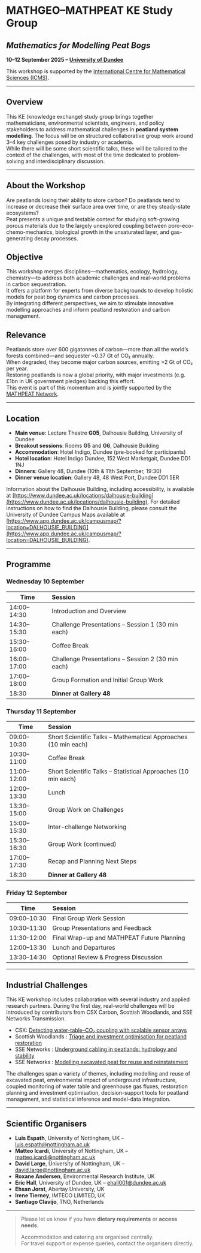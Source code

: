 # MATHGEO–MATHPEAT KE Study Group  
## *Mathematics for Modelling Peat Bogs*  
**10–12 September 2025 – [University of Dundee](https://www.dundee.ac.uk/mathematics)**

This workshop is supported by the [International Centre for Mathematical Sciences (ICMS)](https://www.icms.org.uk/activities/workshop/mathgeo-modelling-of-peat-bogs).  

---

## Overview

This KE (knowledge exchange) study group brings together mathematicians, environmental scientists, engineers, and policy stakeholders to address mathematical challenges in **peatland system modelling**. 
The focus will be on structured collaborative group work around 3–4 key challenges posed by industry or academia.  
While there will be some short scientific talks, these will be tailored to the context of the challenges, with most of the time dedicated to problem-solving and interdisciplinary discussion.

---

## About the Workshop

Are peatlands losing their ability to store carbon? Do peatlands tend to increase or decrease their surface area over time, or are they steady-state ecosystems?  
Peat presents a unique and testable context for studying soft-growing porous materials due to the largely unexplored coupling between poro-eco-chemo-mechanics, biological growth in the unsaturated layer, and gas-generating decay processes.

## Objective

This workshop merges disciplines—mathematics, ecology, hydrology, chemistry—to address both academic challenges and real-world problems in carbon sequestration.  
It offers a platform for experts from diverse backgrounds to develop holistic models for peat bog dynamics and carbon processes.  
By integrating different perspectives, we aim to stimulate innovative modelling approaches and inform peatland restoration and carbon management.

## Relevance

Peatlands store over 600 gigatonnes of carbon—more than all the world’s forests combined—and sequester ~0.37 Gt of CO₂ annually.  
When degraded, they become major carbon sources, emitting >2 Gt of CO₂ per year.  
Restoring peatlands is now a global priority, with major investments (e.g. £1bn in UK government pledges) backing this effort.  
This event is part of this momentum and is jointly supported by the [MATHPEAT Network](https://mathpeatnetwork.wordpress.com).

---

## Location

- **Main venue**: Lecture Theatre **G05**, Dalhousie Building, University of Dundee  
- **Breakout sessions**: Rooms **G5** and **G6**, Dalhousie Building  
- **Accommodation**: Hotel Indigo, Dundee (pre-booked for participants)  
- **Hotel location**: Hotel Indigo Dundee, 152 West Marketgait, Dundee DD1 1NJ  
- **Dinners**: Gallery 48, Dundee (10th & 11th September, 19:30)  
- **Dinner venue location**: Gallery 48, 48 West Port, Dundee DD1 5ER

Information about the Dalhousie Building, including accessibility, is available at [https://www.dundee.ac.uk/locations/dalhousie-building](https://www.dundee.ac.uk/locations/dalhousie-building). For detailed instructions on how to find the Dalhousie Building, please consult the University of Dundee Campus Maps available at [https://www.app.dundee.ac.uk/campusmap/?location=DALHOUSIE_BUILDING](https://www.app.dundee.ac.uk/campusmap/?location=DALHOUSIE_BUILDING).

---

## Programme

### **Wednesday 10 September**

| Time           | Session                                       |
|----------------|:----------------------------------------------|
| 14:00–14:30    | Introduction and Overview                     |
| 14:30–15:30    | Challenge Presentations – Session 1 (30 min each)      |
| 15:30–16:00    | Coffee Break                                           |
| 16:00–17:00    | Challenge Presentations – Session 2 (30 min each)      |
| 17:00–18:00    | Group Formation and Initial Group Work                 |
| 18:30          | **Dinner at Gallery 48**                      |



### **Thursday 11 September**

| Time           | Session                                       |
|----------------|:----------------------------------------------|
| 09:00–10:30    | Short Scientific Talks – Mathematical Approaches (10 min each) |
| 10:30–11:00    | Coffee Break                                  |
| 11:00–12:00    | Short Scientific Talks – Statistical Approaches (10 min each) |
| 12:00–13:30    | Lunch                                         |
| 13:30–15:00    | Group Work on Challenges                      |
| 15:00–15:30    | Inter-challenge Networking                    |
| 15:30–16:30    | Group Work (continued)                        |
| 17:00–17:30    | Recap and Planning Next Steps                 |
| 18:30          | **Dinner at Gallery 48**                      |



### **Friday 12 September**

| Time           | Session                                       |
|----------------|:----------------------------------------------|
| 09:00–10:30    | Final Group Work Session                      |
| 10:30–11:30    | Group Presentations and Feedback              |
| 11:30–12:00    | Final Wrap-up and MATHPEAT Future Planning    |
| 12:00–13:30    | Lunch and Departures                          |
| 13:30–14:30    | Optional Review & Progress Discussion         |

---

## Industrial Challenges

<!-- This KE workshop includes collaboration with several industry and applied research partners. During the first day, real-world challenges will be introduced by contributors from organisations including SSEN, CSX Carbon, Scottish Woodlands, and others. -->

This KE workshop includes collaboration with several industry and applied research partners. During the first day, real-world challenges will be introduced by contributors from CSX Carbon, Scottish Woodlands, and SSE Networks Transmission.

- CSX: 
[Detecting water-table–CO₂ coupling with scalable sensor arrays](dundee_challenges/CSX_final.pdf)
- Scottish Woodlands : 
[Triage and investment optimisation for peatland restoration](dundee_challenges/ScottishWoodlands_final.pdf)
- SSE Networks :
[Underground cabling in peatlands: hydrology and stability]()
- SSE Networks :
[Modelling excavated peat for reuse and reinstatement]()

The challenges span a variety of themes, including modelling and reuse of excavated peat, environmental impact of underground infrastructure, coupled monitoring of water table and greenhouse gas fluxes, restoration planning and investment optimisation, decision-support tools for peatland management, and statistical inference and model-data integration.


---

## Scientific Organisers

- **Luis Espath**, University of Nottingham, UK – [luis.espath@nottingham.ac.uk](mailto:luis.espath@nottingham.ac.uk)  
- **Matteo Icardi**, University of Nottingham, UK – [matteo.icardi@nottingham.ac.uk](mailto:matteo.icardi@nottingham.ac.uk)  
- **David Large**, University of Nottingham, UK – [david.large@nottingham.ac.uk](mailto:david.large@nottingham.ac.uk)  
- **Roxane Andersen**, Environmental Research Institute, UK  
- **Eric Hall**, University of Dundee, UK – [ehall001@dundee.ac.uk](mailto:ehall001@dundee.ac.uk)  
- **Ehsan Jorat**, Abertay University, UK  
- **Irene Tierney**, IMTECO LIMITED, UK  
- **Santiago Clavijo**, TNO, Netherlands

---

> Please let us know if you have **dietary requirements** or **access needs**.
>  
> Accommodation and catering are organised centrally.  
> For travel support or expense queries, contact the organisers directly.
